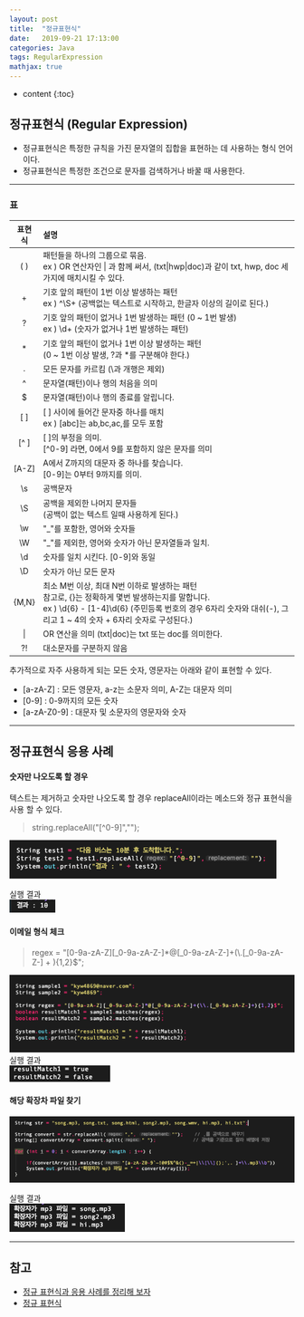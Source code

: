 ```yaml
---
layout: post
title:  "정규표현식"
date:   2019-09-21 17:13:00
categories: Java
tags: RegularExpression
mathjax: true
---
```


* content
{:toc}

## 정규표현식 (Regular Expression)
- 정규표현식은 특정한 규칙을 가진 문자열의 집합을 표현하는 데 사용하는 형식 언어이다.
- 정규표현식은 특정한 조건으로 문자를 검색하거나 바꿀 때 사용한다.  






---
### 표
| 표현식 | 설명 |
| :-----------------: | :-------------------------------------------------------- |  
|( )|패턴들을 하나의 그룹으로 묶음. <br> ex ) OR 연산자인 \| 과 함께 써서, (txt\|hwp\|doc)과 같이 txt, hwp, doc 세가지에 매치시킬 수 있다.|
|+|기호 앞의 패턴이 1번 이상 발생하는 패턴 <br> ex ) ^\S+ (공백없는 텍스트로 시작하고, 한글자 이상의 길이로 된다.)|
|?|기호 앞의 패턴이 없거나 1번 발생하는 패턴 (0 ~ 1번 발생) <br> ex ) \d+ (숫자가 없거나 1번 발생하는 패턴)|
|*|기호 앞의 패턴이 없거나 1번 이상 발생하는 패턴 <br> (0 ~ 1번 이상 발생, ?과 *를 구분해야 한다.)|
|.|모든 문자를 카르킴 (\과 개행은 제외)|
|^|문자열(패턴)이나 행의 처음을 의미|
|$|문자열(패턴)이나 행의 종료를 알립니다.|
|[ ]|[ ] 사이에 들어간 문자중 하나를 매치 <br> ex ) [abc]는 ab,bc,ac,를 모두 포함|
|[^ ]|[ ]의 부정을 의미. <br> [^0-9] 라면, 0에서 9를 포함하지 않은 문자를 의미|
|[A-Z]|A에서 Z까지의 대문자 중 하나를 찾습니다. <br> [0-9]는 0부터 9까지를 의미.|
|\s|공백문자|
|\S|공백을 제외한 나머지 문자들 <br> (공백이 없는 텍스트 일때 사용하게 된다.)|
|\w|"_"를 포함한, 영어와 숫자들|
|\W|"_"를 제외한, 영어와 숫자가 아닌 문자열들과 일치.|
|\d|숫자를 일치 시킨다. [0-9]와 동일|
|\D|숫자가 아닌 모든 문자|
|{M,N}|최소 M번 이상, 최대 N번 이하로 발생하는 패턴 <br> 참고로, {}는 정확하게 몇번 발생하는지를 말합니다. <br> ex ) \d{6} \- [1-4]\d{6} (주민등록 번호의 경우 6자리 숫자와 대쉬(-), 그리고 1 ~ 4의 숫자 + 6자리 숫자로 구성된다.)|
|\||OR 연산을 의미 (txt\|doc)는 txt 또는 doc를 의미한다.|
|?!|대소문자를 구분하지 않음|

추가적으로 자주 사용하게 되는 모든 숫자, 영문자는 아래와 같이 표현할 수 있다.
- [a-zA-Z] : 모든 영문자, a-z는 소문자 의미, A-Z는 대문자 의미
- [0-9] : 0-9까지의 모든 숫자
- [a-zA-Z0-9] : 대문자 및 소문자의 영문자와 숫자


---
## 정규표현식 응용 사례
#### 숫자만 나오도록 할 경우
텍스트는 제거하고 숫자만 나오도록 할 경우 replaceAll이라는 메소드와 정규 표현식을 사용 할 수 있다.
> string.replaceAll("[^0-9]","");

![trace](/img/regular1.png)

실행 결과  
![trace](/img/regular2.png)

#### 이메일 형식 체크
> regex = "[0-9a-zA-Z][_0-9a-zA-Z-]*@[_0-9a-zA-Z-]+(\\.[_0-9a-zA-Z-] + ){1,2}$";

![trace](/img/regular3.png)
실행 결과  
![trace](/img/regular4.png)

#### 해당 확장차 파일 찾기
![trace](/img/regular5.png)

실행 결과  
![trace](/img/regular6.png)


---
## 참고  

* [정규 표현식과  응용 사례를 정리해 보자](https://developer88.tistory.com/89?category=219608)  
* [정규 표현식](https://developer88.tistory.com/89?category=219608)  
